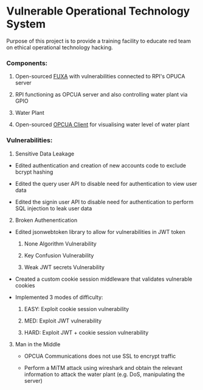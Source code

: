 # Vulnerable Operational Technology System

Purpose of this project is to provide a training facility to educate red team on ethical operational technology hacking.

### Components:

1. Open-sourced [FUXA](https://github.com/frangoteam/FUXA) with vulnerabilities connected to RPI's OPUCA server

2. RPI functioning as OPCUA server and also controlling water plant via GPIO

3. Water Plant 

4. Open-sourced [OPCUA Client](https://github.com/FreeOpcUa/opcua-client-gui) for visualising water level of water plant

### Vulnerabilities:

1. Sensitive Data Leakage

  - Edited authentication and creation of new accounts code to exclude bcrypt hashing
  
  - Edited the query user API to disable need for authentication to view user data  
  
  - Edited the signin user API to disable need for authentication to perform SQL injection to leak user data

2. Broken Authenentication

  - Edited jsonwebtoken library to allow for vulnerabilities in JWT token

    1. None Algorithm Vulnerability

    2. Key Confusion Vulnerability
    
    3. Weak JWT secrets Vulnerability

  - Created a custom cookie session middleware that validates vulnerable cookies

  - Implemented 3 modes of difficulty:

    1. EASY: Exploit cookie session vulnerability

    2. MED: Exploit JWT vulnerability

    3. HARD: Exploit JWT + cookie session vulnerability

3. Man in the Middle 

   - OPCUA Communications does not use SSL to encrypt traffic

   - Perform a MiTM attack using wireshark and obtain the relevant information to attack the water plant (e.g. DoS, manipulating the server)
